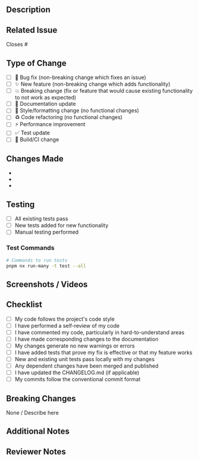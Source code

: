 ## Description

<!-- Describe what this PR does and why -->

## Related Issue

<!-- Link to the issue this PR addresses -->
Closes #

## Type of Change

<!-- Mark the relevant option with an "x" -->

- [ ] 🐛 Bug fix (non-breaking change which fixes an issue)
- [ ] ✨ New feature (non-breaking change which adds functionality)
- [ ] 💥 Breaking change (fix or feature that would cause existing functionality to not work as expected)
- [ ] 📝 Documentation update
- [ ] 🎨 Style/formatting change (no functional changes)
- [ ] ♻️ Code refactoring (no functional changes)
- [ ] ⚡ Performance improvement
- [ ] ✅ Test update
- [ ] 🔧 Build/CI change

## Changes Made

<!-- List the specific changes made in this PR -->

- 
- 
- 

## Testing

<!-- Describe the tests you ran and how to reproduce them -->

- [ ] All existing tests pass
- [ ] New tests added for new functionality
- [ ] Manual testing performed

### Test Commands

```bash
# Commands to run tests
pnpm nx run-many -t test --all
```

## Screenshots / Videos

<!-- If applicable, add screenshots or videos to demonstrate the changes -->

## Checklist

<!-- Mark completed items with an "x" -->

- [ ] My code follows the project's code style
- [ ] I have performed a self-review of my code
- [ ] I have commented my code, particularly in hard-to-understand areas
- [ ] I have made corresponding changes to the documentation
- [ ] My changes generate no new warnings or errors
- [ ] I have added tests that prove my fix is effective or that my feature works
- [ ] New and existing unit tests pass locally with my changes
- [ ] Any dependent changes have been merged and published
- [ ] I have updated the CHANGELOG.md (if applicable)
- [ ] My commits follow the conventional commit format

## Breaking Changes

<!-- If this is a breaking change, describe what breaks and how to migrate -->

None / Describe here

## Additional Notes

<!-- Any additional information for reviewers -->

## Reviewer Notes

<!-- Optional: Specific areas you'd like reviewers to focus on -->

